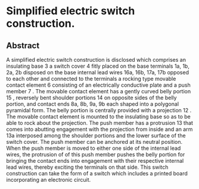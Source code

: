 # Simplified electric switch construction.

## Abstract
A simplified electric switch construction is disclosed which comprises an insulating base 3 a switch cover 4 fitly placed on the base terminals 1a, 1b, 2a, 2b disposed on the base internal lead wires 16a, 16b, 17a, 17b opposed to each other and connected to the terminals a rocking type movable contact element 6 consisting of an electrically conductive plate and a push member 7 . The movable contact element has a gently curved belly portion 15 , reversely bent shoulder portions 14 on opposite sides of the belly portion, and contact ends 8a, 8b, 9a, 9b each shaped into a polygonal pyramidal form. The belly portion is centrally provided with a projection 12 . The movable contact element is mounted to the insulating base so as to be able to rock about the projection. The push member has a protrusion 13 that comes into abutting engagement with the projection from inside and an arm 13a interposed among the shoulder portions and the lower surface of the switch cover. The push member can be anchored at its neutral position. When the push member is moved to either one side of the internal lead wires, the protrusion of of this push member pushes the belly portion for bringing the contact ends into engagement with their respective internal lead wires, thereby exciting the terminals on that side. This switch construction can take the form of a switch which includes a printed board incorporating an electronic circuit.